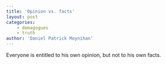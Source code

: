 ```yaml
---
title: 'Opinion vs. facts'
layout: post
categories:
    - demagogues
    - truth
author: 'Daniel Patrick Moynihan'
---
```


Everyone is entitled to his own opinion, but not to his own facts.